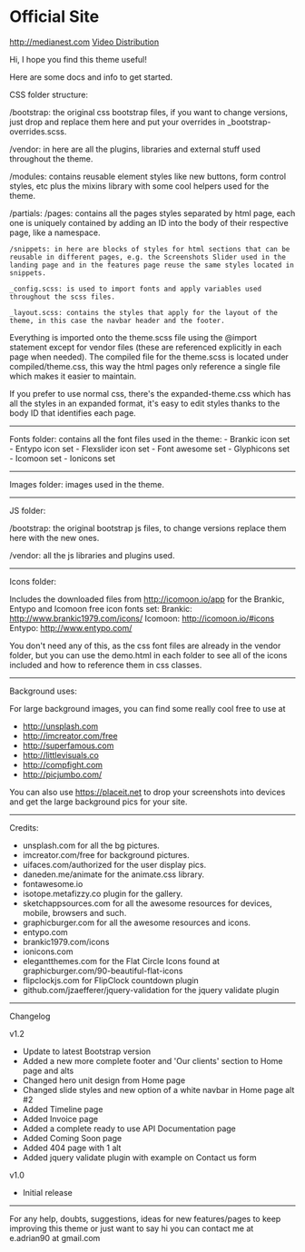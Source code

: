 # Official Site

http://medianest.com
[Video Distribution](http://medianest.com)

Hi, I hope you find this theme useful!

Here are some docs and info to get started.


CSS folder structure:

/bootstrap: the original css bootstrap files, if you want to change versions, just drop and replace them here and put your overrides in _bootstrap-overrides.scss.

/vendor: in here are all the plugins, libraries and external stuff used throughout the theme.

/modules: contains reusable element styles like new buttons, form control styles, etc plus the mixins library with some cool helpers used for the theme.

/partials:
	/pages: contains all the pages styles separated by html page, each one is uniquely contained by adding an ID into the body of their respective page, like a namespace.

	/snippets: in here are blocks of styles for html sections that can be reusable in different pages, e.g. the Screenshots Slider used in the landing page and in the features page reuse the same styles located in snippets.

	_config.scss: is used to import fonts and apply variables used throughout the scss files.
	
	_layout.scss: contains the styles that apply for the layout of the theme, in this case the navbar header and the footer.


Everything is imported onto the theme.scss file using the @import statement except for vendor files (these are referenced explicitly in each page when needed). The compiled file for the theme.scss is located under compiled/theme.css, this way the html pages only reference a single file which makes it easier to maintain.

If you prefer to use normal css, there's the expanded-theme.css which has all the styles in an expanded format, it's easy to edit styles thanks to the body ID that identifies each page.


************


Fonts folder:
contains all the font files used in the theme:
	- Brankic icon set
	- Entypo icon set
	- Flexslider icon set
	- Font awesome set
	- Glyphicons set
	- Icomoon set
	- Ionicons set


************


Images folder: images used in the theme.


************

JS folder:	

/bootstrap: the original bootstrap js files, to change versions replace them here with the new ones.

/vendor: all the js libraries and plugins used.


************

Icons folder:

Includes the downloaded files from http://icomoon.io/app for the Brankic, Entypo and Icomoon free icon fonts set:
Brankic: http://www.brankic1979.com/icons/
Icomoon: http://icomoon.io/#icons
Entypo: http://www.entypo.com/

You don't need any of this, as the css font files are already in the vendor folder, but you can use the demo.html in each folder to see all of the icons included and how to reference them in css classes.


************

Background uses:

For large background images, you can find some really cool free to use at 
- http://unsplash.com
- http://imcreator.com/free
- http://superfamous.com
- http://littlevisuals.co
- http://compfight.com
- http://picjumbo.com/

You can also use https://placeit.net to drop your screenshots into devices and get the large background pics for your site.


************

Credits:

- unsplash.com for all the bg pictures.
- imcreator.com/free for background pictures.
- uifaces.com/authorized for the user display pics.
- daneden.me/animate for the animate.css library.
- fontawesome.io
- isotope.metafizzy.co plugin for the gallery.
- sketchappsources.com for all the awesome resources for devices, mobile, browsers and such.
- graphicburger.com for all the awesome resources and icons.
- entypo.com
- brankic1979.com/icons
- ionicons.com
- elegantthemes.com for the Flat Circle Icons found at graphicburger.com/90-beautiful-flat-icons 
- flipclockjs.com for FlipClock countdown plugin
- github.com/jzaefferer/jquery-validation for the jquery validate plugin


************

Changelog

v1.2
- Update to latest Bootstrap version
- Added a new more complete footer and 'Our clients' section to Home page and alts
- Changed hero unit design from Home page
- Changed slide styles and new option of a white navbar in Home page alt #2
- Added Timeline page
- Added Invoice page
- Added a complete ready to use API Documentation page
- Added Coming Soon page
- Added 404 page with 1 alt
- Added jquery validate plugin with example on Contact us form

v1.0
- Initial release


*** 

For any help, doubts, suggestions, ideas for new features/pages to keep improving this theme or just want to say hi you can contact me at e.adrian90 at gmail.com

